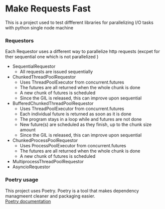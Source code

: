 
# Make Requests Fast
  This is a project used to test diffferent libraries for parallelizing I/O tasks with python single node machine


### Requestors
Each Requestor uses a different way to parallelize http requests (excpet for ther sequential one which is not parallelized )
* SequentialRequestor
   - All requests are issued sequentially 
* ChunkedThreadPoolRequestor
   - Uses ThreadPoolExecutor from concurrent.futures
   - The futures are all returned when the whole chunk is done
   - A new chunk of futures is scheduled 
   - Since the GIL is released, this can improve upon sequential 
* BufferedChunkedThreadPoolRequestor
   - Uses ThreadPoolExecutor from concurrent.futures 
   - Each individual future is returned as soon as it is done
   - The program stays in a loop while and futures are not done
   - New future(s) are scheduled as they finish, up to the chunk size amount
   - Since the GIL is released, this can improve upon sequential 
* ChunkedProcessPoolRequestor
   - Uses ProcessPoolExecutor from concurrent.futures 
   - The futures are all returned when the whole chunk is done
   - A new chunk of futures is scheduled 
* MultiprocessThreadPoolRequestor
* AsyncioRequestor 


### Poetry usage 
This project uses Poetry.  Poetry is a tool that makes dependency managmeent cleaner and packaging easier.  
[Poetry documentation](https://python-poetry.org/docs/)
